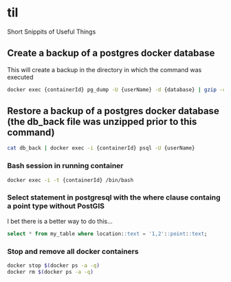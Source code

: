 # til
Short Snippits of Useful Things

## Create a backup of a postgres docker database
This will create a backup in the directory in which the command was executed

```bash
docker exec {containerId} pg_dump -U {userName} -d {database} | gzip -c > db_back.gz
```

## Restore a backup of a postgres docker database (the db_back file was unzipped prior to this command)
```bash
cat db_back | docker exec -i {containerId} psql -U {userName}
```

### Bash session in running container
``` bash
docker exec -i -t {containerId} /bin/bash
```

### Select statement in postgresql with the where clause containg a point type without PostGIS
I bet there is a better way to do this...
```sql
select * from my_table where location::text = '1,2'::point::text;
```

### Stop and remove all docker containers
```bash
docker stop $(docker ps -a -q)
docker rm $(docker ps -a -q)
```
